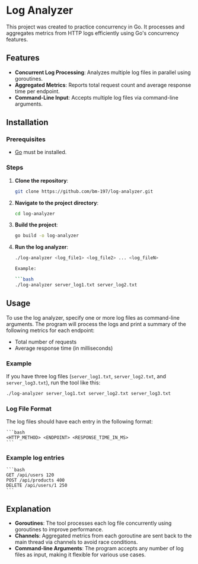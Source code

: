 # Log Analyzer

This project was created to practice concurrency in Go. It processes and aggregates metrics from HTTP logs efficiently using Go's concurrency features.

## Features

- **Concurrent Log Processing**: Analyzes multiple log files in parallel using goroutines.
- **Aggregated Metrics**: Reports total request count and average response time per endpoint.
- **Command-Line Input**: Accepts multiple log files via command-line arguments.

## Installation

### Prerequisites

- [Go](https://golang.org/dl/) must be installed.

### Steps

1. **Clone the repository**:
   ```bash
   git clone https://github.com/bm-197/log-analyzer.git
   ```
2. **Navigate to the project directory**:
    ```bash
    cd log-analyzer
    ```
3. **Build the project**:
    ```bash
    go build -o log-analyzer
    ```
4. **Run the log analyzer**:
    ```bash
    ./log-analyzer <log_file1> <log_file2> ... <log_fileN>
    
    Example:

    ```bash
    ./log-analyzer server_log1.txt server_log2.txt
    ```

## Usage

To use the log analyzer, specify one or more log files as command-line arguments. The program will process the logs and print a summary of the following metrics for each endpoint:

- Total number of requests
- Average response time (in milliseconds)

### Example

If you have three log files (`server_log1.txt`, `server_log2.txt`, and `server_log3.txt`), run the tool like this:

```bash
./log-analyzer server_log1.txt server_log2.txt server_log3.txt
````
### Log File Format

The log files should have each entry in the following format:

    ```bash
    <HTTP_METHOD> <ENDPOINT> <RESPONSE_TIME_IN_MS>
    ```

### Example log entries

    ```bash
    GET /api/users 120
    POST /api/products 400
    DELETE /api/users/1 250
    ```

## Explanation

- **Goroutines**: The tool processes each log file concurrently using goroutines to improve performance.
- **Channels**: Aggregated metrics from each goroutine are sent back to the main thread via channels to avoid race conditions.
- **Command-line Arguments**: The program accepts any number of log files as input, making it flexible for various use cases.



